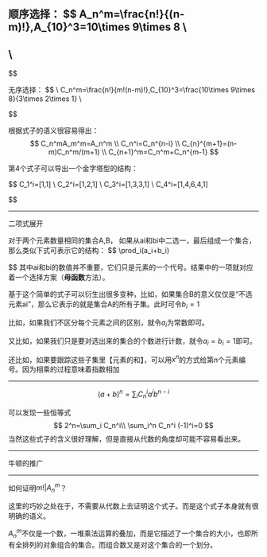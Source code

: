 
顺序选择：
$$
A_n^m=\frac{n!}{(n-m)!},A_{10}^3=10\times 9\times 8
\\
-
\\
- 
$$

无序选择：
$$
\\
C_n^m=\frac{n!}{m!(n-m)!},C_{10}^3=\frac{10\times 9\times 8}{3\times 2\times 1}
\\

$$

根据式子的语义很容易得出：
$$
C_n^mA_m^m=A_n^m
\\
C_n^i=C_n^{n-i}
\\
C_{n}^{m+1}=(n-m)C_n^m/(m+1)
\\
C_{n+1}^m=C_n^m+C_n^{m-1}
$$

第4个式子可以导出一个金字塔型的结构：

$$
C_1^i=[1,1]
\\
C_2^i=[1,2,1]
\\
C_3^i=[1,3,3,1]
\\
C_4^i=[1,4,6,4,1]


$$

---

二项式展开

对于两个元素数量相同的集合A,B，
如果从ai和bi中二选一，最后组成一个集合，那么类似下式可表示它的结构：
$$
\prod_i(a_i+b_i)

$$
其中ai和bi的数值并不重要，它们只是元素的一个代号。结果中的一项就对应着一个选择方案（**母函数**方法）。

基于这个简单的式子可以衍生出很多变种，比如，如果集合B的意义仅仅是“不选元素ai”，那么它表示的就是集合A的所有子集。此时可令$b_i=1$

比如，如果我们不区分每个元素之间的区别，就令$a_i$为常数即可。

又比如，如果我们只是要对选出来的集合的个数进行计数，就令$a_i=b_i=1$即可。

还比如，如果要跟踪这些子集里【元素的和】，可以用$x^n$的方式给第n个元素编号。因为相乘的过程意味着指数相加

---

$$
(a+b)^n=\sum_iC_n^ia^ib^{n-i}
$$

可以发现一些恒等式
$$
2^n=\sum_i C_n^i\\
\sum_i^n C_n^i (-1)^i=0
$$
当然这些式子的含义很好理解，但是直接从代数的角度却可能不容易看出来。

---

牛顿的推广



---
如何证明$m!|A_n^m$？

这里的巧妙之处在于，不需要从代数上去证明这个式子。而是这个式子本身就有很明确的语义。

$A_n^m$不仅是一个数，一堆乘法运算的叠加，而是它描述了一个集合的大小，也即所有全排列的对象组合的集合。而组合数又是对这个集合的一个划分。